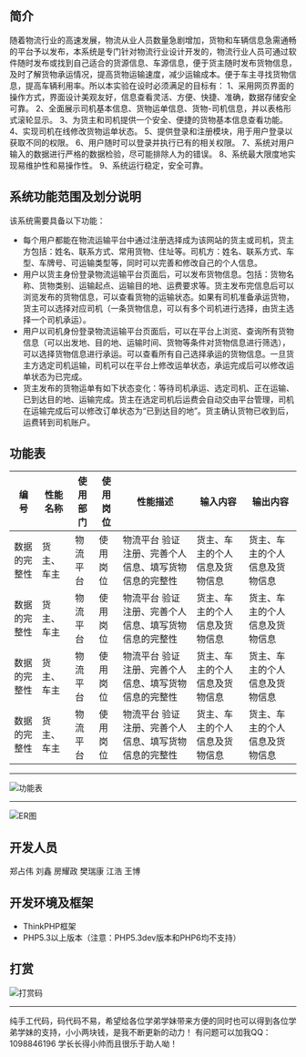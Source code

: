 ﻿## 简介

随着物流行业的高速发展，物流从业人员数量急剧增加，货物和车辆信息急需通畅的平台予以发布，本系统是专门针对物流行业设计开发的，物流行业人员可通过软件随时发布或找到自己适合的货源信息、车源信息，便于货主随时发布货物信息，及时了解货物承运情况，提高货物运输速度，减少运输成本。便于车主寻找货物信息，提高车辆利用率。所以本实验在设时必须满足的目标有：
1、采用网页界面的操作方式，界面设计美观友好，信息查看灵活、方便、快捷、准确，数据存储安全可靠。
2、全面展示司机基本信息、货物运单信息、货物-司机信息，并以表格形式滚轮显示。
3、为货主和司机提供一个安全、便捷的货物基本信息查看功能。
4、实现司机在线修改货物运单状态。
5、提供登录和注册模块，用于用户登录以获取不同的权限。
6、用户随时可以登录并执行已有的相关权限。
7、系统对用户输入的数据进行严格的数据检验，尽可能排除人为的错误。
8、系统最大限度地实现易维护性和易操作性。
9、系统运行稳定，安全可靠。


## 系统功能范围及划分说明

该系统需要具备以下功能：
* 每个用户都能在物流运输平台中通过注册选择成为该网站的货主或司机，货主方包括：姓名、联系方式、常用货物、住址等。司机方：姓名、联系方式、车型、车牌号、可运输类型等，同时可以完善和修改自己的个人信息。
* 用户以货主身份登录物流运输平台页面后，可以发布货物信息。包括：货物名称、货物类别、运输起点、运输目的地、运费要求等。货主发布完信息后可以浏览发布的货物信息，可以查看货物的运输状态。如果有司机准备承运货物，货主可以选择对应司机（一条货物信息，可以有多个司机进行选择，由货主选择一个司机承运）。
* 用户以司机身份登录物流运输平台页面后，可以在平台上浏览、查询所有货物信息（可以出发地、目的地、运输时间、货物等条件对货物信息进行筛选），可以选择货物信息进行承运。可以查看所有自己选择承运的货物信息。一旦货主方选定司机运输，司机可以在平台上修改运单状态，承运完成后可以修改运单状态为已完成。
* 货主发布的货物运单有如下状态变化：等待司机承运、选定司机、正在运输、已到达目的地、运输完成。货主在选定司机后运费会自动交由平台管理，司机在运输完成后可以修改订单状态为“已到达目的地”。货主确认货物已收到后，运费转到司机账户。


## 功能表

<!-- <a name="table"/> -->
<!-- 编  号	性能名称	使用部门	 使用岗位	性能描述	输入内容	输出内容
1	数据的完整性	货主、车主	物流平台	验证注册、完善个人信息、填写货物信息的完整性	货主、车主的个人信息及货物信息	货主、车主的个人信息及货物信息
2	数据的准确性	货主、车主	物流平台	验证注册、完善个人信息、填写货物信息的准确性	货主、车主的个人信息及货物信息	货主、车主的个人信息及货物信息
3	数据的安全性	货主、车主	物流平台	验证注册、完善个人信息、填写货物信息的安全性	货主、车主的个人信息及货物信息	货主、车主的个人信息及货物信息
4	数据的清晰性	货主。车主	物流平台	验证输入填写的数据信息的清晰性	货主、车主的个人信息及货物信息	货主、车主的个人信息及货物信息 -->
| 编  号        | 性能名称           | 使用部门  | 使用岗位   | 性能描述  | 输入内容  | 输出内容 |
| ------------- | -------------      | --------  | -----------| --------  | --------  | -------- |
| 数据的完整性       | 货主、车主           | 物流平台  | 使用岗位   | 物流平台	验证注册、完善个人信息、填写货物信息的完整性  | 货主、车主的个人信息及货物信息  | 货主、车主的个人信息及货物信息 |
| 数据的完整性       | 货主、车主           | 物流平台  | 使用岗位   | 物流平台	验证注册、完善个人信息、填写货物信息的完整性  | 货主、车主的个人信息及货物信息  | 货主、车主的个人信息及货物信息 |
| 数据的完整性       | 货主、车主           | 物流平台  | 使用岗位   | 物流平台	验证注册、完善个人信息、填写货物信息的完整性  | 货主、车主的个人信息及货物信息  | 货主、车主的个人信息及货物信息 |
| 数据的完整性       | 货主、车主           | 物流平台  | 使用岗位   | 物流平台	验证注册、完善个人信息、填写货物信息的完整性  | 货主、车主的个人信息及货物信息  | 货主、车主的个人信息及货物信息 |

***
![功能表](http://chuantu.biz/t6/195/1514951631x-1566688315.png)
***
![ER图](http://chuantu.biz/t6/195/1514951763x-1404817543.jpg)
## 开发人员

郑占伟 刘鑫 房耀政 樊瑞康 江浩 王博


## 开发环境及框架

* ThinkPHP框架
* PHP5.3以上版本（注意：PHP5.3dev版本和PHP6均不支持）

## 打赏
![打赏码](http://chuantu.biz/t6/203/1515905384x-1404775569.png)
***
纯手工代码，码代码不易，希望给各位学弟学妹带来方便的同时也可以得到各位学弟学妹的支持，小小两块钱，是我不断更新的动力！
有问题可以加我QQ：1098846196 学长长得小帅而且很乐于助人呦！
